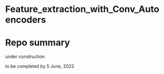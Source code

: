 # Feature_extraction_with_Conv_Autoencoders

# Repo summary

under construction

to be completed by 5 June, 2022
